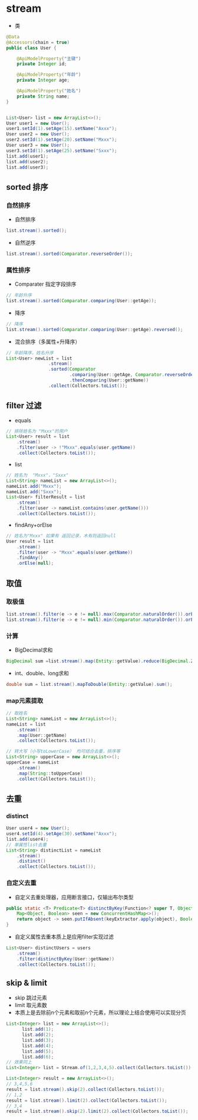 

# stream

+ 类

```java
@Data
@Accessors(chain = true)
public class User {

    @ApiModelProperty("主键")
    private Integer id;

    @ApiModelProperty("年龄")
    private Integer age;

    @ApiModelProperty("姓名")
    private String name;   
}
```

```java

List<User> list = new ArrayList<>();
User user1 = new User();
user1.setId(1).setAge(15).setName("Axxx");
User user2 = new User();
user2.setId(1).setAge(20).setName("Mxxx");
User user3 = new User();
user3.setId(1).setAge(25).setName("Sxxx");
list.add(user1);
list.add(user2);
list.add(user3);

```

## sorted 排序

### 自然排序

+ 自然排序

```java
list.stream().sorted();
```

+ 自然逆序

```java
list.stream().sorted(Comparator.reverseOrder());
```

### 属性排序

+ Comparater  指定字段排序

```java
// 年龄升序
list.stream().sorted(Comparator.comparing(User::getAge));
```

+ 降序

```java
// 降序
list.stream().sorted(Comparator.comparing(User::getAge).reversed();
```

+ 混合排序（多属性+升降序）

```java
// 年龄降序，姓名升序
List<User> newList = list
                .stream()
                .sorted(Comparator
                        .comparing(User::getAge, Comparator.reverseOrder())
                        .thenComparing(User::getName))
                .collect(Collectors.toList());
```

## filter 过滤

+ equals

```java
// 排除姓名为 "Mxxx"的用户
List<User> result = list
    .stream()
    .filter(user -> !"Mxxx".equals(user.getName))
    .collect(Collectors.toList());
```

+ list

```java
// 姓名为  "Mxxx"，"Sxxx"
List<String> nameList = new ArrayList<>();
nameList.add("Mxxx");
nameList.add("Sxxx");
List<User> filterResult = list
    .stream()
    .filter(user -> nameList.contains(user.getName()))
    .collect(Collectors.toList());
```

+ findAny+orElse

```java
// 姓名为"Mxxx" 如果有 返回记录，木有则返回null
User result = list
    .stream()
    .filter(user -> "Mxxx".equals(user.getName))
    .findAny()
    .orElse(null);
```

## 取值

### 取极值

```java
list.stream().filter(e -> e != null).max(Comparator.naturalOrder()).orElse(null);
list.stream().filter(e -> e != null).min(Comparator.naturalOrder()).orElse(null);
```

### 计算

+ BigDecimal求和

```java
BigDecimal sum =list.stream().map(Entity::getValue).reduce(BigDecimal.ZERO,BigDecimal::add);
```

+ int、double、long求和

```java
double sum = list.stream().mapToDouble(Entity::getValue).sum();
```



### map元素提取

```java
// 取姓名
List<String> nameList = new ArrayList<>();
nameList = list
    .stream()
    .map(User::getName)
    .collect(Collectors.toList());

// 转大写（小写toLowerCase） 均可结合去重，排序等
List<String> upperCase = new ArrayList<>();
upperCase = nameList
    .stream()
    .map(String::toUpperCase)
    .collect(Collectors.toList());

```

##  去重

### distinct

```java
User user4 = new User();
user4.setId(4).setAge(30).setName("Axxx");
list.add(user4);
// 单属性list去重
List<String> distinctList = nameList
    .stream()
    .distinct()
    .collect(Collectors.toList());
```

### 自定义去重

+ 自定义去重处理器，应用断言接口，仅输出布尔类型

```java
public static <T> Predicate<T> distinctByKey(Function<? super T, Object> keyExtractor) {
    Map<Object, Boolean> seen = new ConcurrentHashMap<>();
    return object -> seen.putIfAbsent(keyExtractor.apply(object), Boolean.TRUE) == null;
}
```

+ 自定义属性去重本质上是应用filter实现过滤

```java
List<User> distinctUsers = users
    .stream()
    .filter(distinctByKey(User::getName))
    .collect(Collectors.toList());
```

## skip & limit

+ skip 跳过元素
+ limit 取元素数
+ 本质上是去除前n个元素和取前n个元素，所以理论上结合使用可以实现分页

```java
List<Integer> list = new ArrayList<>();
      list.add(1);
      list.add(2);
      list.add(3);
      list.add(4);
      list.add(5);
      list.add(6);
// 效果同上
List<Integer> list = Stream.of(1,2,3,4,5).collect(Collectors.toList());

List<Integer> result = new ArrayList<>();
// 3,4,5,6
result = list.stream().skip(2).collect(Collectors.toList());
// 1,2
result = list.stream().limit(2).collect(Collectors.toList());
// 3,4
result = list.stream().skip(2).limit(2).collect(Collectors.toList());

```



